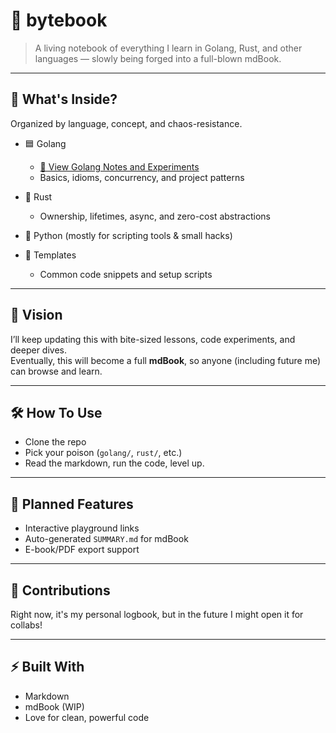 # 📖 bytebook

> A living notebook of everything I learn in Golang, Rust, and other languages — slowly being forged into a full-blown mdBook.

---

## 🚀 What's Inside?

Organized by language, concept, and chaos-resistance.

- 🟦 Golang
  - [📁 View Golang Notes and Experiments](golang/intro.md)
  - Basics, idioms, concurrency, and project patterns

- 🦀 Rust
  - Ownership, lifetimes, async, and zero-cost abstractions

- 🐍 Python (mostly for scripting tools & small hacks)

- 🧪 Templates
  - Common code snippets and setup scripts

---

## 🔮 Vision

I’ll keep updating this with bite-sized lessons, code experiments, and deeper dives.  
Eventually, this will become a full **mdBook**, so anyone (including future me) can browse and learn.

---

## 🛠 How To Use

- Clone the repo
- Pick your poison (`golang/`, `rust/`, etc.)
- Read the markdown, run the code, level up.

---

## 📘 Planned Features

- Interactive playground links
- Auto-generated `SUMMARY.md` for mdBook
- E-book/PDF export support

---

## 🤝 Contributions

Right now, it's my personal logbook, but in the future I might open it for collabs!

---

## ⚡ Built With

- Markdown
- mdBook (WIP)
- Love for clean, powerful code

